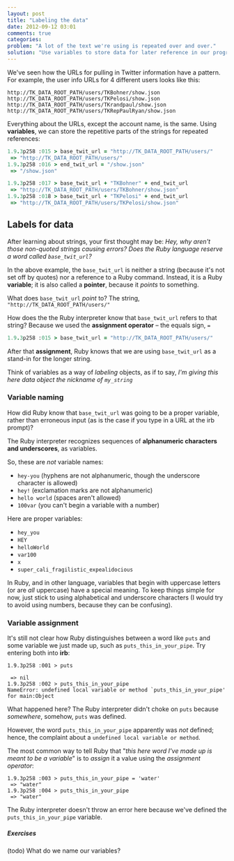 ```yaml
---
layout: post
title: "Labeling the data"
date: 2012-09-12 03:01
comments: true
categories: 
problem: "A lot of the text we're using is repeated over and over."
solution: "Use variables to store data for later reference in our programs."
---
```



We've seen how the URLs for pulling in Twitter information have a pattern. For example, the user info URLs for 4 different users looks like this:

`http://TK_DATA_ROOT_PATH/users/TKBohner/show.json`
`http://TK_DATA_ROOT_PATH/users/TKPelosi/show.json`
`http://TK_DATA_ROOT_PATH/users/TKrandpaul/show.json`
`http://TK_DATA_ROOT_PATH/users/TKRepPaulRyan/show.json`

Everything about the URLs, except the account name, is the same. Using **variables**, we can store the repetitive parts of the strings for repeated references:

``` ruby
1.9.3p258 :015 > base_twit_url = "http://TK_DATA_ROOT_PATH/users/"
 => "http://TK_DATA_ROOT_PATH/users/" 
1.9.3p258 :016 > end_twit_url = "/show.json"
 => "/show.json" 

1.9.3p258 :017 > base_twit_url + "TKBohner" + end_twit_url
 => "http://TK_DATA_ROOT_PATH/users/TKBohner/show.json" 
1.9.3p258 :018 > base_twit_url + "TKPelosi" + end_twit_url
 => "http://TK_DATA_ROOT_PATH/users/TKPelosi/show.json"
```


## Labels for data

After learning about strings, your first thought may be: *Hey, why aren't those non-quoted strings causing errors? Does the Ruby language reserve a word called `base_twit_url`?* 

In the above example, the `base_twit_url` is neither a string (because it's not set off by quotes) nor a reference to a Ruby command. Instead, it is a Ruby **variable**; it is also called a **pointer**, because it *points* to something.

What does `base_twit_url` *point* to? The string, `"http://TK_DATA_ROOT_PATH/users/"`

How does the the Ruby interpreter know that `base_twit_url` refers to that string? Because we used the **assignment operator** &ndash; the equals sign,  `=`

``` ruby
1.9.3p258 :015 > base_twit_url = "http://TK_DATA_ROOT_PATH/users/"
```

After that **assignment**, Ruby knows that we are using `base_twit_url` as a stand-in for the longer string.

Think of variables as a way of *labeling* objects, as if to say, *I'm giving this here data object the nickname of `my_string`*



### Variable naming

How did Ruby know that `base_twit_url` was going to be a proper variable, rather than erroneous input (as is the case if you type in a URL at the irb prompt)? 

The Ruby interpreter recognizes sequences of **alphanumeric characters and underscores**, as variables.

So, these are *not* variable names:

* `hey-you` (hyphens are not alphanumeric, though the underscore character is allowed)
* `hey!` (exclamation marks are not alphanumeric)
* `hello world` (spaces aren't allowed)
* `100var` (you can't begin a variable with a number)

Here are proper variables:

* `hey_you`
* `HEY` 
* `helloWorld`
* `var100`
* `x`
* `super_cali_fragilistic_expealidocious`

In Ruby, and in other language, variables that begin with uppercase letters (or are *all* uppercase) have a special meaning. To keep things simple for now, just stick to using alphabetical and underscore characters (I would try to avoid using numbers, because they can be confusing).



### Variable assignment

It's still not clear how Ruby distinguishes between a word like `puts` and some variable we just made up, such as `puts_this_in_your_pipe`. Try entering both into **irb**:

````
1.9.3p258 :001 > puts

 => nil 
1.9.3p258 :002 > puts_this_in_your_pipe
NameError: undefined local variable or method `puts_this_in_your_pipe' for main:Object
````

What happened here? The Ruby interpreter didn't choke on `puts` because *somewhere*, somehow, `puts` was defined.

However, the word `puts_this_in_your_pipe` apparently was *not* defined; hence, the complaint about a `undefined local variable or method`.

The most common way to tell Ruby that "*this here word I've made up is meant to be a variable*" is to *assign* it a value using the *assignment operator*:

````
1.9.3p258 :003 > puts_this_in_your_pipe = 'water'
 => "water" 
1.9.3p258 :004 > puts_this_in_your_pipe
 => "water" 
````

The Ruby interpreter doesn't throw an error here because we've defined the `puts_this_in_your_pipe` variable.


##### Exercises
(todo) What do we name our variables?







